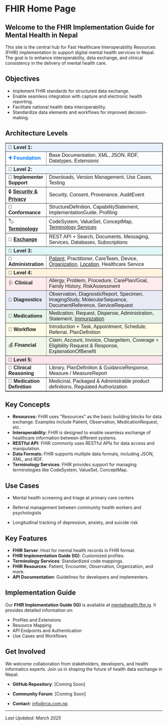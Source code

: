 # FHIR Home Page

## Welcome to the FHIR Implementation Guide for Mental Health in Nepal

This site is the central hub for Fast Healthcare Interoperability Resources (FHIR) implementation to support digital mental health services in Nepal. The goal is to enhance interoperability, data exchange, and clinical consistency in the delivery of mental health care.


## Objectives

- Implement FHIR standards for structured data exchange.
- Enable seamless integration with capture and electronic health reporting.
- Facilitate national health data interoperability.
- Standardize data elements and workflows for improved decision-making.

## Architecture Levels

<table border="1" cellspacing="0" cellpadding="8"
  style="border-collapse: collapse; width: 100%; font-family: sans-serif;">
  <tr style="background-color: #e6f0ff;">
    <th colspan="2" style="text-align: left;">🔹 <strong>Level 1:</strong></th>
  </tr>
  <tr>
    <td style="width: 20%; color: #007bff;"><strong>➕ Foundation</strong></td>
    <td>Base Documentation, XML, JSON, RDF, Datatypes, Extensions</td>
  </tr>
  <tr style="background-color: #f0f8ff;">
    <th colspan="2" style="text-align: left;">🔹 <strong>Level 2:</strong></th>
  </tr>
  <tr>
    <td>🧰 <strong>Implementer Support</strong></td>
    <td>Downloads, Version Management, Use Cases, Testing</td>
  </tr>
  <tr>
    <td>🔒 <strong><a href="https://www.hl7.org/fhir/security.html" target="_blank">Security & Privacy</a></strong></td>
    <td>Security, Consent, Provenance, AuditEvent</td>
  </tr>
  <tr>
    <td>📏 <strong>Conformance</strong></td>
    <td>StructureDefinition, CapabilityStatement, ImplementationGuide, Profiling</td>
  </tr>
  <tr>
    <td>🏷️ <strong><a href="https://www.hl7.org/fhir/terminology-service.html" target="_blank">Terminology</a></strong>
    </td>
    <td>CodeSystem, ValueSet, ConceptMap, <a href="terminology.html">Terminology Services</a></td>
  </tr>
  <tr>
    <td>🔄 <strong><a href="https://www.hl7.org/fhir/http.html" target="_blank">Exchange</a></strong></td>
    <td>REST API + Search, Documents, Messaging, Services, Databases, Subscriptions</td>
  </tr>
  <tr style="background-color: #e0f7fa;">
    <th colspan="2" style="text-align: left;">🔹 <strong>Level 3:</strong></th>
  </tr>
  <tr>
    <td>👥 <strong>Administration</strong></td>
    <td><a href="#">Patient</a>, Practitioner, CareTeam, Device, <a href="#">Organization</a>, <a href="#">Location</a>, Healthcare Service</td>
  </tr>
  <tr style="background-color: #fff3e0;">
    <th colspan="2" style="text-align: left;">🔹 <strong>Level 4:</strong></th>
  </tr>
  <tr style="background-color: #ffebee;">
    <td>🩺 <strong>Clinical</strong></td>
    <td>Allergy, Problem, Procedure, CarePlan/Goal, Family History, RiskAssessment</td>
  </tr>
  <tr style="background-color: #e8eaf6;">
    <td>🔬 <strong>Diagnostics</strong></td>
    <td>Observation, DiagnosticReport, Specimen, ImagingStudy, MolecularSequence, DocumentReference, ServiceRequest</td>
  </tr>
  <tr style="background-color: #e8f5e9;">
    <td>💊 <strong>Medications</strong></td>
    <td>Medication, Request, Dispense, Administration, Statement, <a
        href="#">Immunization</a></td>
  </tr>
  <tr style="background-color: #fffde7;">
    <td>📆 <strong>Workflow</strong></td>
    <td>Introduction + Task, Appointment, Schedule, Referral, PlanDefinition</td>
  </tr>
  <tr style="background-color: #f1f8e9;">
    <td>💰 <strong>Financial</strong></td>
    <td>Claim, Account, Invoice, ChargeItem, Coverage + Eligibility Request & Response, ExplanationOfBenefit</td>
  </tr>
  <tr style="background-color: #fce4ec;">
    <th colspan="2" style="text-align: left;">🔹 <strong>Level 5:</strong></th>
  </tr>
  <tr>
    <td>🧠 <strong>Clinical Reasoning</strong></td>
    <td>Library, PlanDefinition & GuidanceResponse, Measure / MeasureReport</td>
  </tr>
  <tr>
    <td>🧪 <strong>Medication Definition</strong></td>
    <td>Medicinal, Packaged & Administrable product definitions, Regulated Authorization</td>
  </tr>
</table>

## Key Concepts

- **Resources:** FHIR uses "Resources" as the basic building blocks for data exchange. Examples include Patient, Observation, MedicationRequest, etc.
- **Interoperability:** FHIR is designed to enable seamless exchange of healthcare information between different systems.
- **RESTful API:** FHIR commonly uses RESTful APIs for data access and manipulation.
- **Data Formats:** FHIR supports multiple data formats, including JSON, XML, and RDF.
- **Terminology Services**: FHIR provides support for managing terminologies like CodeSystem, ValueSet, ConceptMap.

## Use Cases

- Mental health screening and triage at primary care centers

- Referral management between community health workers and psychologists

- Longitudinal tracking of depression, anxiety, and suicide risk


## Key Features

- **FHIR Server**: Host for mental health records in FHIR format.
- **FHIR Implementation Guide (IG)**: Customized profiles.
- **Terminology Services**: Standardized code mappings.
- **FHIR Resources**: Patient, Encounter, Observation, Organization, and more.
- **API Documentation**: Guidelines for developers and implementers.

## Implementation Guide

Our **FHIR Implementation Guide (IG)** is available at [mentalhealth.fhir.ig](https://rcp.com.np). It provides detailed information on:

- Profiles and Extensions
- Resource Mapping
- API Endpoints and Authentication
- Use Cases and Workflows

## Get Involved

We welcome collaboration from stakeholders, developers, and health informatics experts. Join us in shaping the future of health data exchange in Nepal.

- **GitHub Repository**: [Coming Soon]
- **Community Forum**: [Coming Soon]

- **Contact**: info@rcp.com.np

---

_Last Updated: March 2025_

